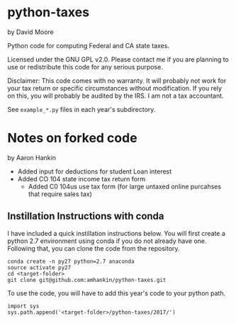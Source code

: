 # python-taxes
by David Moore

Python code for computing Federal and CA state taxes.

Licensed under the GNU GPL v2.0. Please contact me if you are planning to
use or redistribute this code for any serious purpose.

Disclaimer: This code comes with no warranty. It will probably not work
for your tax return or specific circumstances without modification. If you
rely on this, you will probably be audited by the IRS. I am not a tax
accountant.

See `example_*.py` files in each year's subdirectory.

# Notes on forked code
by Aaron Hankin

* Added input for deductions for student Loan interest
* Added CO 104 state income tax return form
	* Added C0 104us use tax form (for large untaxed online purcahses that
	  require sales tax)

## Instillation Instructions with conda
I have included a quick instillation instructions below. You will first create
a python 2.7 environment using conda if you do not already have one. Following
that, you can clone the code from the repository. 
```
conda create -n py27 python=2.7 anaconda
source activate py27
cd <target-folder>
git clone git@github.com:amhankin/python-taxes.git
```

To use the code, you will have to add this year's code to your python path.
```
import sys
sys.path.append('<target-folder>/python-taxes/2017/')
```
